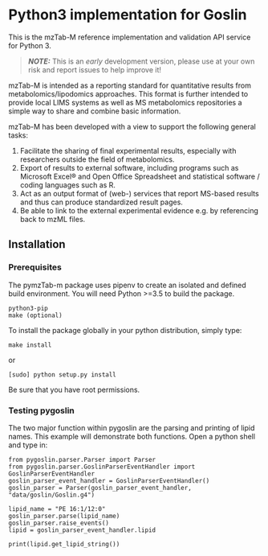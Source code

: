 # Python3 implementation for Goslin

This is the mzTab-M reference implementation and validation API service for Python 3.

> **_NOTE:_**  This is an *early* development version, please use at your own risk and report issues to help improve it!

mzTab-M is intended as a reporting standard for quantitative results from metabolomics/lipodomics approaches. This format is further intended to provide local LIMS systems as well as MS metabolomics repositories a simple way to share and combine basic information.

mzTab-M has been developed with a view to support the following general tasks:

1. Facilitate the sharing of final experimental results, especially with researchers outside the field of metabolomics.
2. Export of results to external software, including programs such as Microsoft Excel® and Open Office Spreadsheet and statistical software / coding languages such as R.
3. Act as an output format of (web-) services that report MS-based results and thus can produce standardized result pages.
4. Be able to link to the external experimental evidence e.g. by referencing back to mzML files.




## Installation

### Prerequisites
The pymzTab-m package uses pipenv to create an isolated and defined build environment. You will need Python >=3.5 to build the package.

```
python3-pip
make (optional)
```

To install the package globally in your python distribution, simply type:

```
make install
```
or

```
[sudo] python setup.py install
```

Be sure that you have root permissions.

### Testing pygoslin

The two major function within pygoslin are the parsing and printing of lipid names. This example will demonstrate both functions. Open a python shell and type in:

```
from pygoslin.parser.Parser import Parser
from pygoslin.parser.GoslinParserEventHandler import GoslinParserEventHandler
goslin_parser_event_handler = GoslinParserEventHandler()
goslin_parser = Parser(goslin_parser_event_handler, "data/goslin/Goslin.g4")

lipid_name = "PE 16:1/12:0"
goslin_parser.parse(lipid_name)
goslin_parser.raise_events()
lipid = goslin_parser_event_handler.lipid

print(lipid.get_lipid_string())
```


